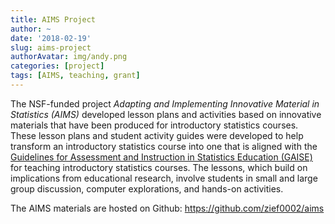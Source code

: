 ```yaml
---
title: AIMS Project
author: ~
date: '2018-02-19'
slug: aims-project
authorAvatar: img/andy.png
categories: [project]
tags: [AIMS, teaching, grant]
---
```



The NSF-funded project *Adapting and Implementing Innovative Material in Statistics (AIMS)* developed lesson plans and activities based on innovative materials that have been produced for introductory statistics courses. These lesson plans and student activity guides were developed to help transform an introductory statistics course into one that is aligned with the [Guidelines for Assessment and Instruction in Statistics Education (GAISE)](http://www.amstat.org/education/gaise/) for teaching introductory statistics courses. The lessons, which build on implications from educational research, involve students in small and large group discussion, computer explorations, and hands-on activities.

The AIMS materials are hosted on Github: https://github.com/zief0002/aims
